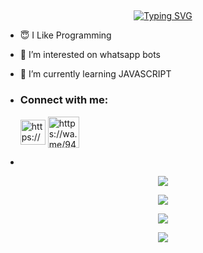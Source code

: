 ## <!-- Typing SVG -->
<p align="center">
    <a href="https://github.com/abdulazeez887">
        <img align="center"
        src="https://readme-typing-svg.herokuapp.com/?size=30&width=500&lines=HI!!+I+am+AZ%20+%20TECH+SL+..."
            alt="Typing SVG"
        />
    </a>
</p>                                
 





- 😇 I Like Programming 
 
- 👀 I’m interested on whatsapp bots

- 🌱 I’m currently learning JAVASCRIPT
- <h3 align="left">Connect with me:</h3><p>   <a href="https://www.instagram.com/thisal_sanujaya/" target="blank"><img align="center" src="https://telegra.ph/file/a171ac66c22c5617fe27b.png" alt="https://www.instagram.com/__.sanuwa.__/" height="40" width="40" /></a>  <a href="https://wa.me/94775153939" target="blank"><img align="center" src="https://cdn-icons-png.flaticon.com/512/5649/5649647.png" alt="https://wa.me/94775153939" height="50" width="50" /></a> 
-
</p>



 <p align="center"> <a href="https://github.com/abdulazeez887"><img src="https://github-profile-trophy.vercel.app/?username=aztechsl&no-bg=true&no-frame=false&theme=algolia"></a></p>

<p align="center"> <a href="https://github.com/abdulazeez887"><img  src="http://github-readme-streak-stats.herokuapp.com?user=aztechsl&theme=github-dark-blue&hide_border=false&background=DDD9DA00&stroke=00AEFF&fire=00AEFF&ring=00AEFF&currStreakNum=00AEFF&currStreakLabel=00AEFF&sideLabels=00AEFF&dates=00AEFF&sideNums=00AEFF"></a></p>
<p align="center"> <a href="https://github.com/abdulazeez887"><img src="https://github-readme-stats.vercel.app/api?username=AZTECHSL&theme=algolia&bg_color=DDD9DA00&text_color=00AEFF&show_icons=TRUE&icon_color=00AEFF" > </a> </p>
<p align="center"> <a href="https://github.com/abdulazeez887"><img src="https://github-readme-stats.vercel.app/api/top-langs/?username=AZTECHSL&hide=css,html&theme=algolia&bg_color=DDD9DA00&text_color=00AEFF" > </a> </p>
